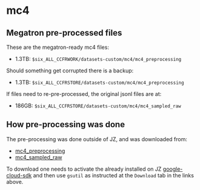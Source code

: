 # mc4

## Megatron pre-processed files


These are the megatron-ready mc4 files:

- 1.3TB: `$six_ALL_CCFRWORK/datasets-custom/mc4/mc4_preprocessing`

Should something get corrupted there is a backup:

- 1.3TB: `$six_ALL_CCFRSTORE/datasets-custom/mc4/mc4_preprocessing`

If files need to re-pre-processed, the original jsonl files are at:

- 186GB: `$six_ALL_CCFRSTORE/datasets-custom/mc4/mc4_sampled_raw`


## How pre-processing was done

The pre-processing was done outside of JZ, and was downloaded from:

* [mc4_preprocessing](https://console.cloud.google.com/storage/browser/bigscience/mc4_preprocessing?pageState=(%22StorageObjectListTable%22:(%22f%22:%22%255B%255D%22)))
* [mc4_sampled_raw](https://console.cloud.google.com/storage/browser/bigscience/mc4_sampled_raw?pageState=(%22StorageObjectListTable%22:(%22f%22:%22%255B%255D%22)))

To download one needs to activate the already installed on JZ [google-cloud-sdk](../../jz/tools/google-cloud-sdk.md) and then use `gsutil` as instructed at the `Download` tab in the links above.
